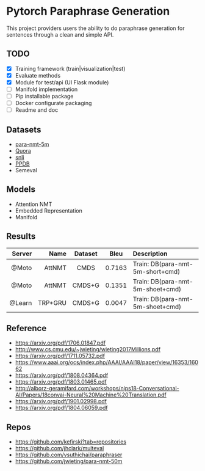 # Pytorch Paraphrase Generation

This project providers users the ability to do paraphrase generation for sentences through a clean and simple API.

## TODO

- [X] Training framework (train|visualization|test)
- [X] Evaluate methods
- [X] Module for test/api (UI Flask module)
- [ ] Manifold implementation
- [ ] Pip installable package
- [ ] Docker configurate packaging
- [ ] Readme and doc

## Datasets

- [para-nmt-5m](http://www.cs.cmu.edu/~jwieting/)
- [Quora]( https://data.quora.com/First-Quora-Dataset-Release-Question-Pairs)
- [snli](https://nlp.stanford.edu/projects/snli/)
- [PPDB](http://paraphrase.org/#/download)
- Semeval

## Models

- Attention NMT
- Embedded Representation
- Manifold

## Results 

| Server   | Name     | Dataset    | Bleu      | Description                          |
|---------:|---------:|:----------:|:---------:|:-------------------------------------|
| @Moto    | AttNMT   | CMDS       | 0.7163    | Train: DB(para-nmt-5m-short+cmd)     |
| @Moto    | AttNMT   | CMDS+G     | 0.1351    | Train: DB(para-nmt-5m-shoet+cmd)     |
| @Learn   | TRP+GRU  | CMDS+G     | 0.0047    | Train: DB(para-nmt-5m-shoet+cmd)     |




## Reference

- https://arxiv.org/pdf/1706.01847.pdf
- http://www.cs.cmu.edu/~jwieting/wieting2017Millions.pdf
- https://arxiv.org/pdf/1711.05732.pdf
- https://www.aaai.org/ocs/index.php/AAAI/AAAI18/paper/view/16353/16062
- https://arxiv.org/pdf/1808.04364.pdf
- https://arxiv.org/pdf/1803.01465.pdf
- http://alborz-geramifard.com/workshops/nips18-Conversational-AI/Papers/18convai-Neural%20Machine%20Translation.pdf
- https://arxiv.org/pdf/1901.02998.pdf
- https://arxiv.org/pdf/1804.06059.pdf

## Repos

- https://github.com/kefirski?tab=repositories
- https://github.com/jhclark/multeval
- https://github.com/vsuthichai/paraphraser
- https://github.com/jwieting/para-nmt-50m
